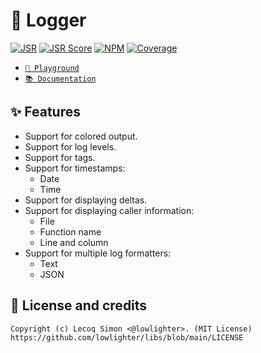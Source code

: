 # 📰 Logger

[![JSR](https://jsr.io/badges/@libs/logger)](https://jsr.io/@libs/logger) [![JSR Score](https://jsr.io/badges/@libs/logger/score)](https://jsr.io/@libs/logger)
[![NPM](https://img.shields.io/npm/v/@lowlighter%2Flogger?logo=npm&labelColor=cb0000&color=183e4e)](https://www.npmjs.com/package/@lowlighter/logger) [![Coverage](https://libs-coverage.lecoq.io/logger/badge.svg)](https://libs-coverage.lecoq.io/logger)

- [`🦕 Playground`](https://dash.deno.com/playground/libs-logger)
- [`📚 Documentation`](https://jsr.io/@libs/logger/doc)

## ✨ Features

- Support for colored output.
- Support for log levels.
- Support for tags.
- Support for timestamps:
  - Date
  - Time
- Support for displaying deltas.
- Support for displaying caller information:
  - File
  - Function name
  - Line and column
- Support for multiple log formatters:
  - Text
  - JSON

## 📜 License and credits

```plaintext
Copyright (c) Lecoq Simon <@lowlighter>. (MIT License)
https://github.com/lowlighter/libs/blob/main/LICENSE
```
